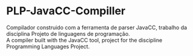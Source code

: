# PLP-JavaCC-Compiller

Compilador construido com a ferramenta de parser JavaCC, trabalho da disciplina Projeto de linguagens de programação.
<br>
A compiler built with the JavaCC tool, project for the discipline Programming Languages Project.
